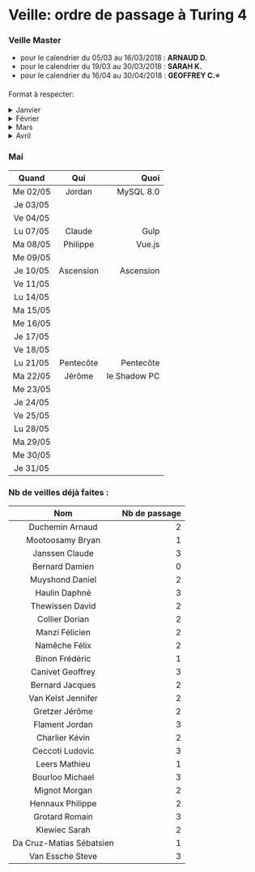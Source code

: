 ﻿# Veille: ordre de passage à Turing 4
 
 ### Veille Master
- pour le calendrier du 05/03 au 16/03/2018 : **ARNAUD D.**
- pour le calendrier du 19/03 au 30/03/2018 : **SARAH K.** 
- pour le calendrier du 16/04 au 30/04/2018 : **GEOFFREY C.:star:**

Format à respecter:   

<details> 
  <summary>Janvier </summary>

 | Date          | Nom              | Sujet              |
 |:----------------:|:----------------:| ------------------:|
 | Je 25/01 | Claude | [Google AMP](https://github.com/ClaudeJanssenPro/veille250118_amp) |
 | Ve 26/01 | Dorian C| [La méthode Jacotot](https://contattafiles.s3-us-west-1.amazonaws.com/tnt14094/8FxtYHOcQ-GuswT/jacotot.pdf) |
 | Lu 29/01 | Steve Van E.     | [Les grilles CSS](https://github.com/Steve-VE/CSS-Grid) |
 | Ma 30/01 | Sarah            | [Optimisation d'image]() |
 | Me 31/01 | Mathieu L.       | [html 5.1]() |

</details>
<details> 
  <summary>Février </summary>

| Date          | Nom              | Sujet              |
|:----------------:|:----------------:| ------------------:|
| Je 01/02 | Bryan Moot. | [Les failles Meltdown et Spectre](https://contattafiles.s3-us-west-1.amazonaws.com/tnt14094/6OUhj2ygWaeTTMR/Veille%20Technologique.docx) |
| Ve 02/02 | Ludovic .C | [GPU et AI]() |
| Lu 05/02 | Jennifer         | [Material design]()  |
| Ma 06/02 | Geoffrey | [Présenter avec Prezi](https://prezi.com/) |
| Me 07/02 | Jordan           | [Big data]() |
| Je 08/02 | Kevin D.         | [Les réseaux Wifi et mobiles](https://contattafiles.s3-us-west-1.amazonaws.com/tnt14094/uY9k3EfBqzse9EZ/Les%20r%C3%A9seaux%20Wifi%20et%20mobiles.pptx) |
| Ve 09/02 | Michael B.       | [Bootstrap]() |
| Lu 12/02 | _Fantomas_       | _Don't Forget Your Veille_ |
| Ma 13/02 | Romain           | Atomic Design  |
| Me 14/02 | Gretzer J        | Ransonware |
| Je 15/02 | Daniel           | La smart |
| Ve 16/02 | Arnaud           | plugin flashplayer |
| Lu 19/02 | Jacques          | Images Libre |
| Ma 20/02 | Claude           | Coder Pareto |
| Me 21/02 | Daphné           | Où est passé le bouton google Image ? |
| Je 22/02 | David            | WP et autres CMS |
| Ve 23/02 | Sébastien        | Les plugins ATOM |
| Lu 26/02 | Ludovic          |Mozilla Firefox developper edition:grilles CSS  
| Ma 27/02 | Morgan           | Scrum|
| Me 28/02 | Kevin Charlier   | [StumbleUpon](https://github.com/becodeorg/La-Veille/blob/master/Turing4/readme.md) |


</details>

<details> 
  <summary>Mars</summary>

| Date          | Nom              | Sujet              |
|:----------------:|:----------------:| ------------------:|
| Je 01/03 | Félicien         |[La technologie Blockchain](https://prezi.com/p/ultdft9eiy7d/) |
| Ve 02/03 | Absent  | NO VEILLE|
| Lu 05/03 | Geoffrey         | Les indispensables (raccourcis) |
| Ma 06/03 | Félix            | Robots.txt |
| Me 07/03 | Philippe H.      | [Samsung DeX et le code](https://prezi.com/p/0a6qr_-uzsbk/)|
| Je 08/03 | ABSENT           | No veille |
| Ve 09/03 | Arnaud D.        | La pollution et l'informatique |
| Lu 12/03 | Steve            | SASS |
| Ma 13/03 | Frédéric         | Scroll infini |
| Me 14/03 | Jordan           | Le cryptage de donnés |
| Je 15/03 | THE COACH        | reset.css |
| Ve 16/03 | Dorian           | wait and see |
| Lu 19/03 | Sarah            | [Organiser son télétravail](https://prezi.com/p/7f1uk3wv4nce/)|
| Ma 20/03 | (Visiteurs)      | NO VEILLE   |
| Me 21/03 | Daniel           | bindparam(), column et motion   |
| Je 22/03 | Félix            | Les outils d'analyse du trafic |
| Ve 23/03 | David            | [Le(s) référencement(s) SEO/SEA](http://prezi.com/gcn2zav-qspq/?utm_campaign=share&utm_medium=copy&rc=ex0share) |
| Lu 26/03 |Daphné            | [Autosploit - piratage des objets connectés](https://prezi.com/p/-dtilgqard9j/)|
| Ma 27/03 |Romain            | Portfolio WebDev |
| Me 28/03 | Geoffrey         | Les outils du WebDev (https://prezi.com/view/dA1DNib4VlZNzq7DKDGg/) |
| Je 29/03 |Félicien          | [schnaps.it, générateur de templates HTML5 et CSS3](https://schnaps.it) |
| Ve 30/03 | Michael          | [Wunderlist Tracker Time]() |

</details>

<details> 
  <summary>Avril</summary>


| Quand         | Qui              | Quoi              |
|:----------------:|:----------------:| ------------------:|
| Lu 09/04 | Philippe      | [Ubuntu 18.04](https://prezi.com/p/fqu2hw4u6zos/) |
| Ma 10/04 | Claude     | [Obligations légales d'un site et divers](https://prezi.com/p/w0glnjyn8aam/) |
| Me 11/04 | Jacques      | Les OS |
| Je 12/04 | Jennifer      | Responsive design |
| Ve 13/04 | Jérôme      | Dark web & Deep web |
| Lu 16/04 | Ludo        | Veille improvisée  |
| Ma 17/04 | Daphné      | ODOO |
| Me 18/04 | Bryan       | les techniques d'animations|
| Je 19/04 | Daniel      | Pocket et Evernote, deux assistants très puissants |
| Ve 20/04 | Mathieu     |  |
| Lu 23/04 |     | Don't forget your veille !
| Ma 24/04 |Kévin | Windows 10 1803 - Redstone 4 |
| Me 25/04 |Romain | Art Intéractif |
| Je 26/04 |Morgan | .NET Core |
| Ve 27/04 |Michael | Facebook Données Personnelles |
| Lu 30/04 |Steve | [Astuces CSS & Sass/SCSS](https://github.com/Steve-VE/css-sass-scss-things) |

</details>

### Mai

| Quand         | Qui              | Quoi              |
|:----------------:|:----------------:| ------------------:|
| Me 02/05 | Jordan | MySQL 8.0 |
| Je 03/05 | | |
| Ve 04/05 | | |
| Lu 07/05 | Claude | Gulp |
| Ma 08/05 | Philippe | Vue.js |
| Me 09/05 | | |
| Je 10/05 | Ascension | Ascension |
| Ve 11/05 | | |
| Lu 14/05 | | |
| Ma 15/05 | | |
| Me 16/05 | | |
| Je 17/05 | | |
| Ve 18/05 | | |
| Lu 21/05 | Pentecôte | Pentecôte |
| Ma 22/05 | Jérôme|le Shadow PC |
| Me 23/05 | | |
| Je 24/05 | | |
| Ve 25/05 | | |
| Lu 28/05 | | |
| Ma 29/05 | | |
| Me 30/05 | | |
| Je 31/05 | | |


### Nb de veilles déjà faites :

| Nom             | Nb de passage     |
|:---------------:|------------------:|
|Duchemin	Arnaud  | 2|
|Mootoosamy	Bryan | 1|
|Janssen	Claude   | 3|
|Bernard Damien   | 0|
|Muyshond	Daniel  | 2|
|Haulin	Daphné    | 3|
|Thewissen	David  | 2|
|Collier	Dorian   | 2|
|Manzi	Félicien   | 2|
|Namêche	Félix    | 2|
|Binon	Frédéric   | 1|
|Canivet	Geoffrey | 3|
|Bernard	Jacques  | 2|
|Van Kelst	Jennifer | 2|
|Gretzer	Jérôme   | 2|
|Flament	Jordan   | 3|
|Charlier	Kévin   | 2|
|Ceccoti	Ludovic  | 3|
|Leers	Mathieu    | 1|
|Bourloo	Michael  | 3|
|Mignot	Morgan    | 2|
|Hennaux	Philippe | 2|
|Grotard	Romain   | 3|
|Klewiec	Sarah    | 2|
|Da Cruz-Matias	Sébatsien | 1|
|Van Essche	Steve | 3|



